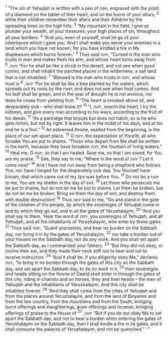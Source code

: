 <sup>1</sup> “The sin of Yehuḏah is written with a pen of iron, engraved with the point of a diamond on the tablet of their heart, and on the horns of your altars,
<sup>2</sup> while their children remember their altars and their Ashĕrim by the spreading trees on the high hills.
<sup>3</sup> “My mountain in the field, I give as plunder your wealth, all your treasures, your high places of sin, throughout all your borders.
<sup>4</sup> “And you, even of yourself, shall let go of your inheritance which I gave you. And I shall make you serve your enemies in a land which you have not known, for you have kindled a fire in My displeasure which burns forever.”
<sup>5</sup> Thus said יהוה, “Cursed is the man who trusts in man and makes flesh his arm, and whose heart turns away from יהוה.
<sup>6</sup> “For he shall be like a shrub in the desert, and not see when good comes, and shall inhabit the parched places in the wilderness, a salt land that is not inhabited.
<sup>7</sup> “Blessed is the man who trusts in יהוה, and whose trust is יהוה.
<sup>8</sup> “For he shall be like a tree planted by the waters, which spreads out its roots by the river, and does not see when heat comes. And his leaf shall be green, and in the year of drought he is not anxious, nor does he cease from yielding fruit.
<sup>9</sup> “The heart is crooked above all, and desperately sick – who shall know it?
<sup>10</sup> “I, יהוה, search the heart, I try the kidneys, and give every man according to his ways, according to the fruit of his deeds.
<sup>11</sup> “As a partridge that broods but does not hatch, so is he who gets riches, but not by right. It leaves him in the midst of his days, and at his end he is a fool.”
<sup>12</sup> An esteemed throne, exalted from the beginning, is the place of our set-apart place.
<sup>13</sup> O יהוה, the expectation of Yisra’ĕl, all who forsake You are put to shame. “Those who depart from Me shall be written in the earth, because they have forsaken יהוה, the fountain of living waters.”
<sup>14</sup> Heal me, O יהוה, so that I am healed. Save me, so that I am saved, for You are my praise.
<sup>15</sup> See, they say to me, “Where is the word of יהוה ? Let it come now!”
<sup>16</sup> And I have not run away from being a shepherd who follows You, nor have I longed for the desperately sick day. You Yourself have known, that which came out of my lips was before You.
<sup>17</sup> Do not be a ruin to me, You are my shelter in the day of evil.
<sup>18</sup> Let these who persecute me be put to shame, but do not let me be put to shame. Let them be broken, but do not let me be broken. Bring on them the day of evil, and destroy them with double destruction!
<sup>19</sup> Thus יהוה said to me, “Go and stand in the gate of the children of the people, by which the sovereigns of Yehuḏah come in and by which they go out, and in all the gates of Yerushalayim.
<sup>20</sup> “And you shall say to them, ‘Hear the word of יהוה, you sovereigns of Yehuḏah, and all Yehuḏah, and all the inhabitants of Yerushalayim, who enter by these gates.
<sup>21</sup> ‘Thus said יהוה, “Guard yourselves, and bear no burden on the Sabbath day, nor bring it in by the gates of Yerushalayim,
<sup>22</sup> nor take a burden out of your houses on the Sabbath day, nor do any work. And you shall set apart the Sabbath day, as I commanded your fathers.
<sup>23</sup> “But they did not obey, or incline their ear, and they made their neck stiff not to hear and not to receive instruction.
<sup>24</sup> “And it shall be, if you diligently obey Me,” declares יהוה, “to bring in no burden through the gates of this city on the Sabbath day, and set apart the Sabbath day, to do no work in it,
<sup>25</sup> then sovereigns and heads sitting on the throne of Dawiḏ shall enter in through the gates of this city, riding in chariots and on horses, they and their heads – the men of Yehuḏah and the inhabitants of Yerushalayim. And this city shall be inhabited forever.
<sup>26</sup> “And they shall come from the cities of Yehuḏah and from the places around Yerushalayim, and from the land of Binyamin and from the low country, from the mountains and from the South, bringing burnt offerings and slaughterings, grain offerings and incense, bringing offerings of praise to the House of יהוה.
<sup>27</sup> “But if you do not obey Me to set apart the Sabbath day, and not to bear a burden when entering the gates of Yerushalayim on the Sabbath day, then I shall kindle a fire in its gates, and it shall consume the palaces of Yerushalayim, and not be quenched.” ’ ”
